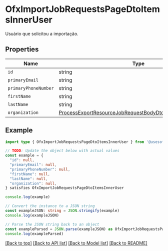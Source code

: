 
# OfxImportJobRequestsPageDtoItemsInnerUser

Usuário que solicitou a importação.

## Properties

Name | Type
------------ | -------------
`id` | string
`primaryEmail` | string
`primaryPhoneNumber` | string
`firstName` | string
`lastName` | string
`organization` | [ProcessExportResourceJobRequestBodyDtoRequesterOrganization](ProcessExportResourceJobRequestBodyDtoRequesterOrganization.md)

## Example

```typescript
import type { OfxImportJobRequestsPageDtoItemsInnerUser } from '@usesofia/pegasus-core-api-sdk'

// TODO: Update the object below with actual values
const example = {
  "id": null,
  "primaryEmail": null,
  "primaryPhoneNumber": null,
  "firstName": null,
  "lastName": null,
  "organization": null,
} satisfies OfxImportJobRequestsPageDtoItemsInnerUser

console.log(example)

// Convert the instance to a JSON string
const exampleJSON: string = JSON.stringify(example)
console.log(exampleJSON)

// Parse the JSON string back to an object
const exampleParsed = JSON.parse(exampleJSON) as OfxImportJobRequestsPageDtoItemsInnerUser
console.log(exampleParsed)
```

[[Back to top]](#) [[Back to API list]](../README.md#api-endpoints) [[Back to Model list]](../README.md#models) [[Back to README]](../README.md)


